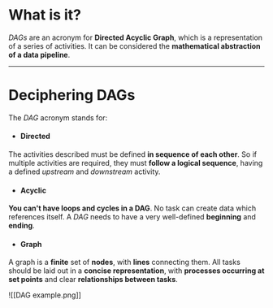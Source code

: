 # What is it?

*DAGs* are an acronym for **Directed Acyclic Graph**, which is a representation of a series of activities. It can be considered the **mathematical abstraction of a data pipeline**.
___
# Deciphering DAGs

The *DAG* acronym stands for:

- #### Directed
The activities described must be defined **in sequence of each other**. So if multiple activities are required, they must **follow a logical sequence**, having a defined *upstream* and *downstream* activity.

- #### Acyclic
**You can't have loops and cycles in a DAG**. No task can create data which references itself. A *DAG* needs to have a very well-defined **beginning** and **ending**.

- #### Graph
A graph is a **finite** set of **nodes**, with **lines** connecting them. All tasks should be laid out in a **concise representation**, with **processes occurring at set points** and clear **relationships between tasks**.

![[DAG example.png]]